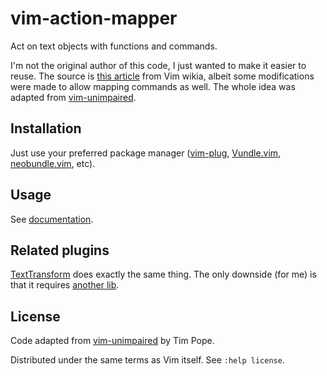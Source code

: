 # vim-action-mapper

Act on text objects with functions and commands.

I'm not the original author of this code, I just wanted to make it easier to reuse.
The source is [this article](http://vim.wikia.com/wiki/Act_on_text_objects_with_custom_functions) from Vim wikia, albeit some modifications were made to allow mapping commands as well.
The whole idea was adapted from [vim-unimpaired](https://github.com/tpope/vim-unimpaired).

## Installation

Just use your preferred package manager ([vim-plug](https://github.com/junegunn/vim-plug), [Vundle.vim](https://github.com/VundleVim/Vundle.vim), [neobundle.vim](https://github.com/Shougo/neobundle.vim), etc).

## Usage

See [documentation](https://github.com/obxhdx/vim-action-mapper/blob/master/doc/action-mapper.txt).

## Related plugins

[TextTransform](http://www.vim.org/scripts/script.php?script_id=4005) does exactly the same thing. The only downside (for me) is that it requires [another lib](http://www.vim.org/scripts/script.php?script_id=4433).

## License

Code adapted from [vim-unimpaired](https://github.com/tpope/vim-unimpaired) by Tim Pope.

Distributed under the same terms as Vim itself. See `:help license`.
